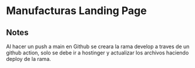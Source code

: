 # Manufacturas Landing Page
## Notes

Al hacer un push a main en Github se creara la rama develop a traves de un github action, solo se debe ir a hostinger y actualizar los archivos haciendo deploy de la rama.